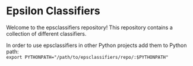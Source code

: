 # Epsilon Classifiers

Welcome to the epsclassifiers repository! This repository contains a collection of different classifiers.

In order to use epsclassifiers in other Python projects add them to Python path:  
`export PYTHONPATH="/path/to/epsclassifiers/repo/:$PYTHONPATH"`
